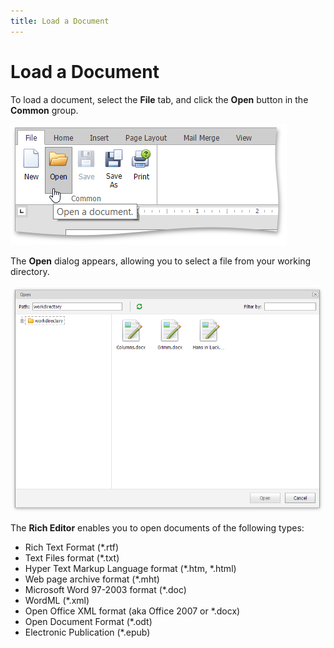 ```yaml
---
title: Load a Document
---
```

# Load a Document
To load a document, select the **File** tab, and click the **Open** button in the **Common** group.

![EUD_ASPxRichEdit_File_Open](../../../images/img117754.png)

The **Open** dialog appears, allowing you to select a file from your working directory.

![EUD_ASPxRichEdit_File_OpenDialog](../../../images/img117755.png)

The **Rich Editor** enables you to open documents of the following types:
* Rich Text Format (*.rtf)
* Text Files format (*.txt)
* Hyper Text Markup Language format (*.htm, *.html)
* Web page archive format (*.mht)
* Microsoft Word 97-2003 format (*.doc)
* WordML (*.xml)
* Open Office XML format (aka Office 2007 or *.docx)
* Open Document Format (*.odt)
* Electronic Publication (*.epub)